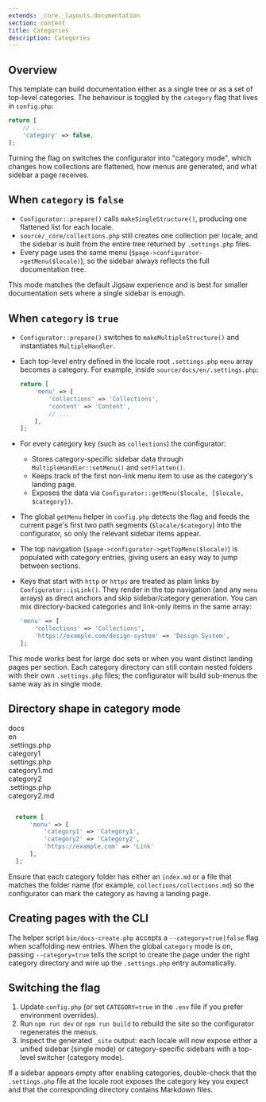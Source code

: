```yaml
---
extends: _core._layouts.documentation
section: content
title: Categories
description: Categories
---
```


## Overview

This template can build documentation either as a single tree or as a set of top-level categories. The behaviour is toggled by the `category` flag that lives in `config.php`:

```php
return [
    // ...
    'category' => false,
];
```

Turning the flag on switches the configurator into "category mode", which changes how collections are flattened, how menus are generated, and what sidebar a page receives.

## When `category` is `false`

- `Configurator::prepare()` calls `makeSingleStructure()`, producing one flattened list for each locale.
- `source/_core/collections.php` still creates one collection per locale, and the sidebar is built from the entire tree returned by `.settings.php` files.
- Every page uses the same menu (`$page->configurator->getMenu($locale)`), so the sidebar always reflects the full documentation tree.

This mode matches the default Jigsaw experience and is best for smaller documentation sets where a single sidebar is enough.

## When `category` is `true`

- `Configurator::prepare()` switches to `makeMultipleStructure()` and instantiates `MultipleHandler`.
- Each top-level entry defined in the locale root `.settings.php` `menu` array becomes a category. For example, inside `source/docs/en/.settings.php`:

  ```php
  return [
      'menu' => [
          'collections' => 'Collections',
          'content' => 'Content',
          // ...
      ],
  ];
  ```

- For every category key (such as `collections`) the configurator:
  - Stores category-specific sidebar data through `MultipleHandler::setMenu()` and `setFlatten()`.
  - Keeps track of the first non-link menu item to use as the category's landing page.
  - Exposes the data via `Configurator::getMenu($locale, [$locale, $category])`.
- The global `getMenu` helper in `config.php` detects the flag and feeds the current page's first two path segments (`$locale/$category`) into the configurator, so only the relevant sidebar items appear.
- The top navigation (`$page->configurator->getTopMenu($locale)`) is populated with category entries, giving users an easy way to jump between sections.
- Keys that start with `http` or `https` are treated as plain links by `Configurator::isLink()`. They render in the top navigation (and any `menu` arrays) as direct anchors and skip sidebar/category generation. You can mix directory-backed categories and link-only items in the same array:

  ```php
  'menu' => [
      'collections' => 'Collections',
      'https://example.com/design-system' => 'Design System',
  ];
  ```

This mode works best for large doc sets or when you want distinct landing pages per section. Each category directory can still contain nested folders with their own `.settings.php` files; the configurator will build sub-menus the same way as in single mode.

## Directory shape in category mode

<div class="files">
  <div class="folder folder--open">
    docs
    <div class="folder folder--open">
      en
      <div class="file">.settings.php</div>
      <div class="folder folder--open">
        category1
        <div class="file">.settings.php</div>
        <div class="file">category1.md</div>
      </div>
        <div class="folder folder--open">
        category2
        <div class="file">.settings.php</div>
        <div class="file">category2.md</div>
      </div>
    </div>
  </div>
</div>

```php

  return [
      'menu' => [
          'category1' => 'Category1',
          'category2' => 'Category2',
          'https://example.com' => 'Link'
      ],
  ];

```

Ensure that each category folder has either an `index.md` or a file that matches the folder name (for example, `collections/collections.md`) so the configurator can mark the category as having a landing page.

## Creating pages with the CLI

The helper script `bin/docs-create.php` accepts a `--category=true|false` flag when scaffolding new entries. When the global `category` mode is on, passing `--category=true` tells the script to create the page under the right category directory and wire up the `.settings.php` entry automatically.

## Switching the flag

1. Update `config.php` (or set `CATEGORY=true` in the `.env` file if you prefer environment overrides).
2. Run `npm run dev` or `npm run build` to rebuild the site so the configurator regenerates the menus.
3. Inspect the generated `_site` output: each locale will now expose either a unified sidebar (single mode) or category-specific sidebars with a top-level switcher (category mode).

If a sidebar appears empty after enabling categories, double-check that the `.settings.php` file at the locale root exposes the category key you expect and that the corresponding directory contains Markdown files.
